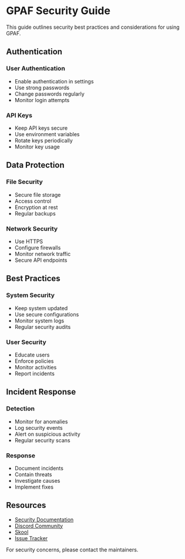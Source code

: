 # GPAF Security Guide

This guide outlines security best practices and considerations for using GPAF.

## Authentication

### User Authentication

- Enable authentication in settings
- Use strong passwords
- Change passwords regularly
- Monitor login attempts

### API Keys

- Keep API keys secure
- Use environment variables
- Rotate keys periodically
- Monitor key usage

## Data Protection

### File Security

- Secure file storage
- Access control
- Encryption at rest
- Regular backups

### Network Security

- Use HTTPS
- Configure firewalls
- Monitor network traffic
- Secure API endpoints

## Best Practices

### System Security

- Keep system updated
- Use secure configurations
- Monitor system logs
- Regular security audits

### User Security

- Educate users
- Enforce policies
- Monitor activities
- Report incidents

## Incident Response

### Detection

- Monitor for anomalies
- Log security events
- Alert on suspicious activity
- Regular security scans

### Response

- Document incidents
- Contain threats
- Investigate causes
- Implement fixes

## Resources

- [Security Documentation](https://github.com/frdel/gpaf/docs)
- [Discord Community](https://discord.gg/Z2tun2N3)
- [Skool](https://www.skool.com/gpaf)
- [Issue Tracker](https://github.com/frdel/gpaf/issues)

For security concerns, please contact the maintainers. 
